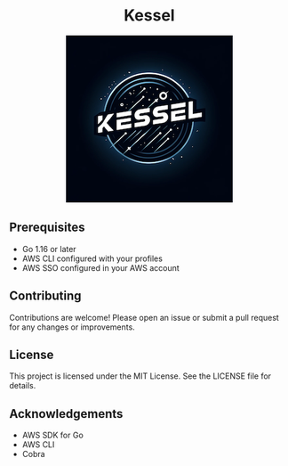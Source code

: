 <h1 align="center">Kessel</h1>
<p align="center">
  <img src="./img/kessel.png" alt="Kessel Logo" />
</p>

## Prerequisites
- Go 1.16 or later
- AWS CLI configured with your profiles
- AWS SSO configured in your AWS account

## Contributing
Contributions are welcome! Please open an issue or submit a pull request for any changes or improvements.

## License
This project is licensed under the MIT License. See the LICENSE file for details.

## Acknowledgements
- AWS SDK for Go
- AWS CLI
- Cobra
